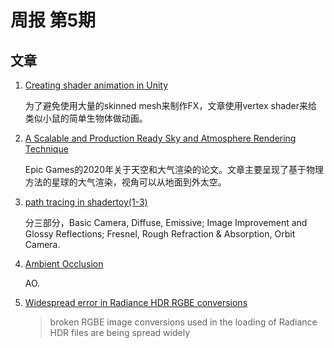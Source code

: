
# 周报 第5期

## 文章

1.  [Creating shader animation in Unity](https://torchinsky.me/shader-animation-unity/)
     
     为了避免使用大量的skinned mesh来制作FX，文章使用vertex shader来给类似小鼠的简单生物体做动画。

2. [A Scalable and Production Ready Sky and Atmosphere Rendering Technique](https://sebh.github.io/publications/egsr2020.pdf)

    Epic Games的2020年关于天空和大气渲染的论文。文章主要呈现了基于物理方法的星球的大气渲染，视角可以从地面到外太空。

3. [path tracing in shadertoy(1-3)](https://blog.demofox.org/2020/05/25/casual-shadertoy-path-tracing-1-basic-camera-diffuse-emissive/)

   分三部分，Basic Camera, Diffuse, Emissive; Image Improvement and Glossy Reflections; Fresnel, Rough Refraction & Absorption, Orbit Camera.

4. [Ambient Occlusion](https://docs.google.com/presentation/d/1rVb2bW2EC-XQjOoN4hvXB-5aIO8H5vd2diKXw1ldAE0/edit#slide=id.p)
    
    AO.

5. [Widespread error in Radiance HDR RGBE conversions](http://cbloomrants.blogspot.com/2020/06/widespread-error-in-radiance-hdr-rgbe.html)

   > broken RGBE image conversions used in the loading of Radiance HDR files are being spread widely


